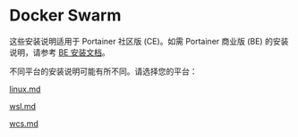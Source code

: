 # Docker Swarm

这些安装说明适用于 Portainer 社区版 (CE)。如需 Portainer 商业版 (BE) 的安装说明，请参考 [BE 安装文档](../../../install/server/swarm/)。

不同平台的安装说明可能有所不同。请选择您的平台：

[linux.md](linux.md)

[wsl.md](wsl.md)

[wcs.md](wcs.md)

